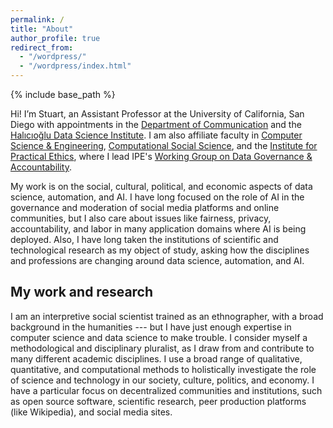 ```yaml
---
permalink: /
title: "About"
author_profile: true
redirect_from: 
  - "/wordpress/"
  - "/wordpress/index.html"
---
```


{% include base_path %}

Hi! I’m Stuart, an Assistant Professor at the University of California, San Diego with appointments in the [Department of Communication](https://communication.ucsd.edu) and the [Halıcıoğlu Data Science Institute](https://datascience.ucsd.edu). I am also affiliate faculty in [Computer Science & Engineering](https://cse.ucsd.edu), [Computational Social Science](https://css.ucsd.edu), and the [Institute for Practical Ethics](https://ipe.ucsd.edu), where I lead IPE's [Working Group on Data Governance & Accountability](https://ipe.ucsd.edu/research/data-science.html). 

My work is on the social, cultural, political, and economic aspects of data science, automation, and AI. I have long focused on the role of AI in the governance and moderation of social media platforms and online communities, but I also care about issues like fairness, privacy, accountability, and labor in many application domains where AI is being deployed. Also, I have long taken the institutions of scientific and technological research as my object of study, asking how the disciplines and professions are changing around data science, automation, and AI. 

## My work and research
I am an interpretive social scientist trained as an ethnographer, with a broad background in the humanities --- but I have just enough expertise in computer science and data science to make trouble. I consider myself a methodological and disciplinary pluralist, as I draw from and contribute to many different academic disciplines. I use a broad range of qualitative, quantitative, and computational methods to holistically investigate the role of science and technology in our society, culture, politics, and economy. I have a particular focus on decentralized communities and institutions, such as open source software, scientific research, peer production platforms (like Wikipedia), and social media sites.

